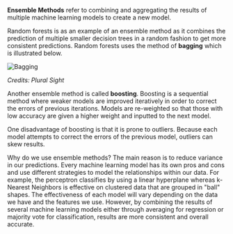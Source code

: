 **Ensemble Methods** refer to combining and aggregating the results of multiple machine learning models to create a new model.

Random forests is as an example of an ensemble method as it combines the prediction of multiple smaller decision trees in a random fashion to get more consistent predictions. Random forests uses the method of **bagging** which is illustrated below.

![Bagging](https://miro.medium.com/v2/resize:fit:1200/0*fdDu8RbNLoUzrrlF.jpeg)

*Credits: Plural Sight*

Another ensemble method is called **boosting**. Boosting is a sequential method where weaker models are improved iteratively in order to correct the errors of previous iterations. Models are re-weighted so that those with low accuracy are given a higher weight and inputted to the next model. 

One disadvantage of boosting is that it is prone to outliers. Because each model attempts to correct the errors of the previous model, outliers can skew results. 

Why do we use ensemble methods? The main reason is to reduce variance in our predictions. Every machine learning model has its own pros and cons and use different strategies to model the relationships within our data. For example, the perceptron classifies by using a linear hyperplane whereas k-Nearest Neighbors is effective on clustered data that are grouped in "ball" shapes. The effectiveness of each model will vary depending on the data we have and the features we use. However, by combining the results of several machine learning models either through averaging for regression or majority vote for classification, results are more consistent and overall accurate. 